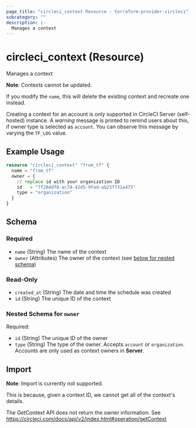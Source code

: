 ```yaml
---
page_title: "circleci_context Resource - terraform-provider-circleci"
subcategory: ""
description: |-
  Manages a context
---
```


# circleci_context (Resource)

Manages a context

**Note**: Contexts cannot be updated.

If you modify the `name`, this will delete the existing context and recreate one instead.

Creating a context for an account is only supported in CircleCI Server (self-hosted) instance.
A _warning_ message is printed to remind users about this, if owner type is selected as `account`.
You can observe this message by varying the `TF_LOG` value.

## Example Usage

```terraform
resource "circleci_context" "from_tf" {
  name = "from_tf"
  owner = {
    // replace id with your organization ID
    id   = "7f284df8-ac74-42d5-9fad-ab23f731e475"
    type = "organization"
  }
}
```

<!-- schema generated by tfplugindocs -->
## Schema

### Required

- `name` (String) The name of the context
- `owner` (Attributes) The owner of the context (see [below for nested schema](#nestedatt--owner))

### Read-Only

- `created_at` (String) The date and time the schedule was created
- `id` (String) The unique ID of the context

<a id="nestedatt--owner"></a>
### Nested Schema for `owner`

Required:

- `id` (String) The unique ID of the owner
- `type` (String) The type of the owner. Accepts `account` or `organization`. Accounts are only used as context owners in **Server**.

## Import

**Note**: Import is currently not supported.

This is because, given a context ID, we cannot get all of the context's details.

The GetContext API does not return the owner information.
See https://circleci.com/docs/api/v2/index.html#operation/getContext
